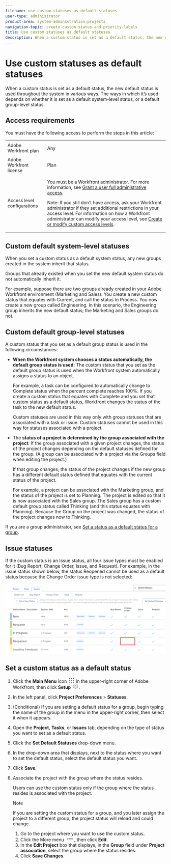 ```yaml
---
filename: use-custom-statuses-as-default-statuses
user-type: administrator
product-area: system-administration;projects
navigation-topic: create-custom-status-and-priority-labels
title: Use custom statuses as default statuses
description: When a custom status is set as a default status, the new default status is used throughout the system in various ways. The ways in which it’s used depends on whether it is set as a default system-level status, or a default group-level status.
---
```


# Use custom statuses as default statuses

When a custom status is set as a default status, the new default status is used throughout the system in various ways. The ways in which it’s used depends on whether it is set as a default system-level status, or a default group-level status.

## Access requirements

You must have the following access to perform the steps in this article: 

<table> 
 <col> 
 <col> 
 <tbody> 
  <tr> 
   <td role="rowheader">Adobe Workfront plan</td> 
   <td> <p>Any</p> </td> 
  </tr> 
  <tr> 
   <td role="rowheader">Adobe Workfront license</td> 
   <td> <p>Plan </p> </td> 
  </tr> 
  <tr> 
   <td role="rowheader">Access level configurations</td> 
   <td> <p>You must be a Workfront administrator. For more information, see <a href="../../../administration-and-setup/add-users/configure-and-grant-access/grant-a-user-full-administrative-access.md" class="MCXref xref">Grant a user full administrative access</a>.</p> <p>Note: If you still don't have access, ask your Workfront administrator if they set additional restrictions in your access level. For information on how a Workfront administrator can modify your access level, see <a href="../../../administration-and-setup/add-users/configure-and-grant-access/create-modify-access-levels.md" class="MCXref xref">Create or modify custom access levels</a>.</p> </td> 
  </tr> 
 </tbody> 
</table>

## Custom default system-level statuses

When you set a custom status as a default system status, any new groups created in the system inherit that status.

Groups that already existed when you set the new default system status do not automatically inherit it.

For example, suppose there are two groups already created in your Adobe Workfront environment (Marketing and Sales). You create a new custom status that equates with Current, and call the status In Process. You now create a new group called Engineering. In this scenario, the Engineering group inherits the new default status; the Marketing and Sales groups do not.

## Custom default group-level statuses

A custom status that you set as a default group status is used in the following circumstances:

* **When the Workfront system chooses a status automatically, the default group status is used:** The custom status that you set as the default group status is used when the Workfront system automatically assigns a status to an object.

  For example, a task can be&nbsp;configured to automatically change to Complete status when the percent complete reaches 100%. If you create a custom status that equates with Complete and you set that custom status as a default status, Workfront changes the status of the task to the new default status.

  Custom statuses are used in this way only with group statuses that are associated with a task or issue. Custom statuses cannot be used in this way for statuses associated with a project.

* The **status of a project is determined by the group associated with the project**: If the group associated with a given project changes, the status of the project changes depending on the default statuses defined for the group. (A group can be associated with a project via the Groups field when editing the project.)

  If that group changes, the status of the project changes if the new group has a different default status defined that equates with the current status of the project.

  For example, a project can be associated with the Marketing group, and the status of the project is set to Planning. The project is edited so that it is now associated with the Sales group. The Sales group has a custom default group status called Thinking (and this status equates with Planning). Because the Group on the project was changed, the status of the project changes now to Thinking.

If you are a group administrator, see [Set a status as a default status for a group](/help/quicksilver/administration-and-setup/manage-groups/manage-group-statuses/use-custom-statuses-as-default-statuses-group.md).

## Issue statuses

If the custom status is an Issue status, all four issue types must be enabled for it (Bug Report, Change Order, Issue, and Request). For example, in the issue status shown below, the status Reopened cannot be used as a default status because the Change Order issue type is not selected:

![](assets/all-4-issue-types-enabled.png)

## Set a custom status as a default status

1. Click the **Main Menu** icon ![](assets/main-menu-icon.png) in the upper-right corner of Adobe Workfront, then click **Setup** ![](assets/gear-icon-settings.png).
1. In the left panel, click **Project Preferences** > **Statuses**.
1. (Conditional) If you are setting a default status for a group, begin typing the name of the group in the menu in the upper-right corner, then select it when it appears.
1. Open the **Project**, **Tasks**, or **Issues** tab, depending on the type of status you want to set as a default status.
1. Click the **Set Default Statuses** drop-down menu.
1. In the drop-down area that displays, next to the status where you want to set the default status, select the default status you want.
1. Click **Save**.
1. Associate the project with the group where the status resides. 

   Users can use the custom status only if the group where the status resides is associated with the project.

   >[!NOTE]
   >
   >If you are setting the custom status for a group, and you later assign the project to a different group, the project status will reload and could change.

   1. Go to the project where you want to use the custom status.
   1. Click the More menu ![](assets/more-icon.png), then click **Edit**.  
   1. In the **Edit Project** box that displays, in the **Group** field under **Project association**, select the group where the status resides.
   1. Click **Save Changes**.

